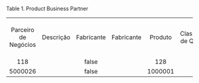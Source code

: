 <div id="d146875e1" class="table">

<div class="table-title">

Table 1. Product Business
Partner

</div>

<div class="table-contents">

|                      |           |            |            |         |                            |                                 |                           |                       |                              |
| :------------------: | :-------: | :--------: | :--------: | :-----: | :------------------------: | :-----------------------------: | :-----------------------: | :-------------------: | :--------------------------: |
| Parceiro de Negócios | Descrição | Fabricante | Fabricante | Produto | Classificação de Qualidade | Mín. Vida de Prateleira em Dias | Mín. Vida de Prateleira % | Categoria do Parceiro | Chave de Produto de Parceiro |
|         118          |           |   false    |            |   128   |             0              |                0                |             0             |                       |                              |
|       5000026        |           |   false    |            | 1000001 |             0              |                0                |             0             |                       |                              |

</div>

</div>
